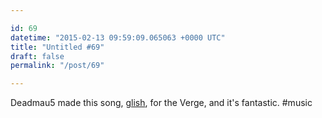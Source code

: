 ```yaml
---

id: 69
datetime: "2015-02-13 09:59:09.065063 +0000 UTC"
title: "Untitled #69"
draft: false
permalink: "/post/69"

---
```


Deadmau5 made this song, [glish](https://soundcloud.com/the_verge/deadmau5-glish), for the Verge, and it's fantastic. #music
